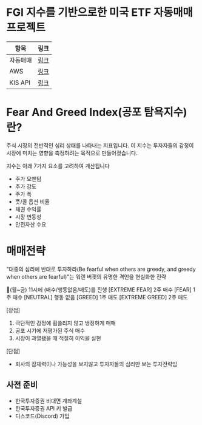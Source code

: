 # FGI 지수를 기반으로한 미국 ETF 자동매매 프로젝트

| 항목 | 링크 |
|------|------|
| 자동매매 | [링크](https://www.youtube.com/watch?v=2Hxfb5HT4kE&t=108s) |
| AWS | [링크](https://youtu.be/8XBkm9DD6Ic?si=A2MK2qkXNyTr70i8) |
| KIS API | [링크](https://apiportal.koreainvestment.com/apiservice) |

# Fear And Greed Index(공포 탐욕지수)란?
주식 시장의 전반적인 심리 상태를 나타내는 지표입니다. 
이 지수는 투자자들의 감정이 시장에 미치는 영향을 측정하려는 목적으로 만들어졌습니다.

지수는 아래 7가지 요소를 고려하여 계산됩니다
  - 주가 모멘텀
  - 주가 강도
  - 주가 폭
  - 풋/콜 옵션 비율
  - 채권 수익률
  - 시장 변동성
  - 안전자산 수요

# 매매전략
"대중의 심리에 반대로 투자하라(Be fearful when others are greedy, and greedy when others are fearful)"는
 워렌 버핏의 유명한 격언을 현실화한 전략

(월~금) 11시에 (매수/행동없음/매도)를 진행
[EXTREME FEAR]	2주 매수
[FEAR]	1주 매수
[NEUTRAL]	행동 없음
[GREED]	1주 매도
[EXTREME GREED]	2주 매도

[장점]
1. 극단적인 감정에 휩쓸리지 않고 냉정하게 매매
2. 공포 시기에 저평가된 주식 매수
3. 시장이 과열됐을 때 적절히 이익을 실현

[단점]
- 회사의 잠재력이나 가능성을 보지않고 투자자들의 심리만 보는 투자전략임

## 사전 준비
- 한국투자증권 비대면 계좌계설
- 한국투자증권 API 키 발급
- 디스코드(Discord) 가입

